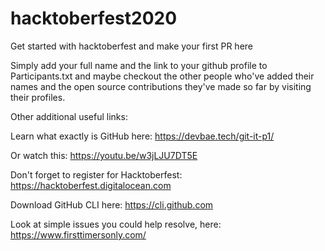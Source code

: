 # hacktoberfest2020
Get started with hacktoberfest and make your first PR here

Simply add your full name and the link to your github profile to Participants.txt 
and maybe checkout the other people who've added their names and the open source
contributions they've made so far by visiting their profiles.



Other additional useful links:

Learn what exactly is GitHub here:
https://devbae.tech/git-it-p1/

Or watch this:
https://youtu.be/w3jLJU7DT5E

Don't forget to register for Hacktoberfest:
https://hacktoberfest.digitalocean.com

Download GitHub CLI here:
https://cli.github.com

Look at simple issues you could help resolve, here:
https://www.firsttimersonly.com/
